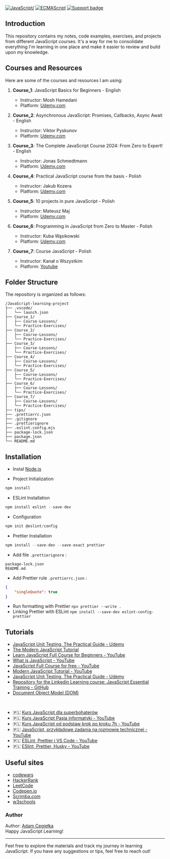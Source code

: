[![JavaScript/](https://img.shields.io/badge/tested%20with-JavaScript-fcdc00.svg?logo=javascript)](https://www.javascript.com/)
[![ECMAScript](https://img.shields.io/badge/ECMA-Script-F27B10.svg?logo=ECMA)](https://www.ecma-international.org/)
[![Support badge](https://img.shields.io/badge/stackoverflow-JavaScript-fcdc00.svg?logo=stackoverflow)](https://stackoverflow.com/questions/tagged/javascript)

## Introduction

This repository contains my notes, code examples, exercises, and projects from different JavaScript courses. It's a way for me to consolidate everything I'm learning in one place and make it easier to review and build upon my knowledge.

## Courses and Resources

Here are some of the courses and resources I am using:

1. **Course_1**: JavaScript Basics for Beginners - English
   - Instructor: Mosh Hamedani
   - Platform: [Udemy.com](https://www.udemy.com/course/javascript-basics-for-beginners)

2. **Course_2**: Asynchronous JavaScript: Promises, Callbacks, Async Await - English
   - Instructor: Viktor Pyskunov
   - Platform: [Udemy.com](https://www.udemy.com/course/asynchronous-javascript-promises-callbacks-async-await)

3. **Course_3**: The Complete JavaScript Course 2024: From Zero to Expert! - English
   - Instructor: Jonas Schmedtmann
   - Platform: [Udemy.com](https://www.udemy.com/course/the-complete-javascript-course/)

4. **Course_4**: Practical JavaScript course from the basis - Polish
   - Instructor: Jakub Kozera
   - Platform: [Udemy.com](https://www.udemy.com/course/praktyczny-kurs-javascript/)

5. **Course_5**: 10 projects in pure JavaScript - Polish
   - Instructor: Mateusz Maj
   - Platform: [Udemy.com](https://www.udemy.com/course/10-projektow-w-czystym-javascript-cz-1/)

6. **Course_6**: Programming in JavaScript from Zero to Master - Polish
   - Instructor: Kuba Wąsikowski
   - Platform: [Udemy.com](https://www.udemy.com/course/kurs-programowanie-w-javascript-od-zera-do-mastera/)

7. **Course_7**: Course JavaScript - Polish
   - Instructor: Kanał o Wszystkim
   - Platform: [Youtube](https://www.youtube.com/watch?v=Y5NpcJOM99A&list=PL6aekdNhY7DAnIsg_OoPaxB5kJV0pUJ99)


## Folder Structure

The repository is organized as follows:

```
/JavaScript-learning-project
├── .vscode/
│   └── launch.json
├── Course_1/
│   ├── Course-Lessons/
│   └── Practice-Exercises/
├── Course_2/
│   ├── Course-Lessons/
│   └── Practice-Exercises/
├── Course_3/
│   ├── Course-Lessons/
│   └── Practice-Exercises/
├── Course_4/
│   ├── Course-Lessons/
│   └── Practice-Exercises/
├── Course_5/
│   ├── Course-Lessons/
│   └── Practice-Exercises/
├── Course_6/
│   ├── Course-Lessons/
│   └── Practice-Exercises/
├── Course_7/
│   ├── Course-Lessons/
│   └── Practice-Exercises/
├── tips/
├── .prettierrc.json
├── .gitignore
├── .prettierignore
├── .eslint.config.mjs
├── package-lock.json
├── package.json
└── README.md
```

## Installation

- Instal [Node.js](https://nodejs.org/en)

- Project Initialization 
```js
npm install
```

- ESLint Installation 
```js
npm install eslint --save-dev
```
- Configuration 
```js
npm init @eslint/config
```

- Prettier Installation 
```js
npm install --save-dev --save-exact prettier
```
- Add file `.prettierignore` :
```
package-lock.json
README.md
```
- Add Prettier rule `.prettierrc.json` :
```json
{
    "singleQuote": true
}
```
- Run formatting with Prettier `npx prettier --write .`
- Linking Prettier with ESLint `npm install --save-dev eslint-config-prettier`

## Tutorials

- [JavaScript Unit Testing, The Practical Guide - Udemy](https://www.udemy.com/course/javascript-unit-testing-the-practical-guide/)
- [The Modern JavaScript Tutorial](https://javascript.info/)
- [Learn JavaScript Full Course for Beginners - YouTube](https://www.youtube.com/watch?v=PkZNo7MFNFg&list=PLWKjhJtqVAbleDe3_ZA8h3AO2rXar-q2V)
- [What is JavaScript - YouTube](https://www.youtube.com/watch?v=upDLs1sn7g4&list=PLTjRvDozrdlxEIuOBZkMAK5uiqp8rHUax&index=1)
- [JavaScript Full Course for free - YouTube](https://www.youtube.com/watch?v=8dWL3wF_OMw)
- [Modern JavaScript Tutorial - YouTube](https://www.youtube.com/watch?v=iWOYAxlnaww&list=PL4cUxeGkcC9haFPT7J25Q9GRB_ZkFrQAc)
- [JavaScript Unit Testing, The Practical Guide - Udemy](https://www.udemy.com/course/javascript-unit-testing-the-practical-guide/)
- [Repository for the Linkedin Learning course: JavaScript Essential Training - GitHub](https://github.com/LinkedInLearning/javascript-essential-training-2832077)
- [Document Object Model (DOM)](https://developer.mozilla.org/en-US/docs/Web/API/Document_Object_Model)
  
<br>

- :poland: [Kurs JavaScript dla superbohaterów](https://kursjs.pl/)
- :poland: [Kurs JavaScript Pasja informatyki - YouTube]()
- :poland: [Kurs JavaScript od podstaw krok po kroku 7h - YouTube](https://www.youtube.com/watch?v=Jq87JwsbG_E&t=13635s)
- :poland: [JavaScript, przykładowe zadania na rozmowie technicznej - YouTube](https://www.youtube.com/watch?v=66Bv86S0G4A)
- :poland: [ESLint, Prettier i VS Code - YouTube](https://www.youtube.com/watch?v=u2yUxhzpht4)
- :poland: [ESlint, Prettier, Husky - YouTube](https://www.youtube.com/watch?v=aXCkPGueaGY&list=PLvFBbkSgL1u7Bco8ewGnWeZpjRH-bHC_7&index=3&t=302s)

## Useful sites

- [codewars](https://www.codewars.com/users/AdamCegielka)
- [HackerRank](https://www.hackerrank.com/dashboard)
- [LeetCode](https://leetcode.com/)
- [Codepen.io](https://codepen.io/pen/?editors=0012)
- [Scrimba.com](https://scrimba.com/)
- [w3schools](https://my-learning.w3schools.com/tutorial/js)

### Author

Author: [Adam Cegiełka](https://github.com/adamcegielka)  
Happy JavaScript Learning!

---

Feel free to explore the materials and track my journey in learning JavaScript. If you have any suggestions or tips, feel free to reach out!
